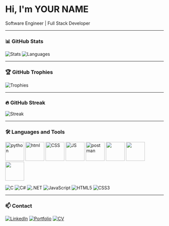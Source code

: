 # Hi, I'm YOUR NAME
Software Engineer | Full Stack Developer

---

### 📊 GitHub Stats
![Stats](https://github-readme-stats.vercel.app/api?username=YOUR_USERNAME&show_icons=true&theme=dark)
![Languages](https://github-readme-stats.vercel.app/api/top-langs/?username=YOUR_USERNAME&layout=compact&theme=dark)

---

### 🏆 GitHub Trophies
![Trophies](https://github-profile-trophy.vercel.app/?username=YOUR_USERNAME&theme=onedark)

---

### 🔥 GitHub Streak
![Streak](https://streak-stats.demolab.com?user=YOUR_USERNAME&theme=dark&hide_border=true)

---

### 🛠️ Languages and Tools
<p align="left">
  <img alt="python" src="https://github.com/user-attachments/assets/7c51f582-e6ae-47cb-b9d2-5db88add3432" width="60"/>
  <img alt="html" src="https://github.com/user-attachments/assets/555a128f-4749-4a07-bce7-0ec5d31d4ae2" width="60"/>
  <img alt="CSS" src="https://github.com/user-attachments/assets/45bf7b87-713a-427a-a22c-6278d020d6f7"width="60"/>
  <img alt="JS"  src="https://github.com/user-attachments/assets/c98ca2b7-4662-4916-8f87-0a0bf1609d99" width="60"/>
  <img alt="postman"  src="https://images.icon-icons.com/3053/PNG/512/postman_macos_bigsur_icon_189815.png" width="60"/>
  <img alt=""  src="https://images.icon-icons.com/2415/PNG/512/git_plain_logo_icon_146507.png" width="60"/>
  <img alt=""  src="https://images.icon-icons.com/2415/PNG/512/nodejs_original_wordmark_logo_icon_146412.png" width="60"/>
  <img alt=""  src="https://github.com/user-attachments/assets/5b84c20a-0633-4270-b7de-b760b76529ee" width="60"/>

</p>

![C](https://img.shields.io/badge/c-%2300599C.svg?logo=c&logoColor=white)
![C#](https://img.shields.io/badge/c%23-%23239120.svg?logo=c-sharp&logoColor=white)
![.NET](https://img.shields.io/badge/.NET-5C2D91?logo=.net&logoColor=white)
![JavaScript](https://img.shields.io/badge/javascript-%23323330.svg?logo=javascript&logoColor=%23F7DF1E)
![HTML5](https://img.shields.io/badge/html5-%23E34F26.svg?logo=html5&logoColor=white)
![CSS3](https://img.shields.io/badge/css3-%231572B6.svg?logo=css3&logoColor=white)

---

### 📫 Contact
[![LinkedIn](https://img.shields.io/badge/LinkedIn-blue?logo=linkedin&logoColor=white)](https://www.linkedin.com/in/YOUR_LINK/)
[![Portfolio](https://img.shields.io/badge/Portfolio-000?logo=vercel&logoColor=white)](https://your-portfolio.com)
[![CV](https://img.shields.io/badge/CV-grey?logo=readme&logoColor=white)](https://your-cv-link.com)
